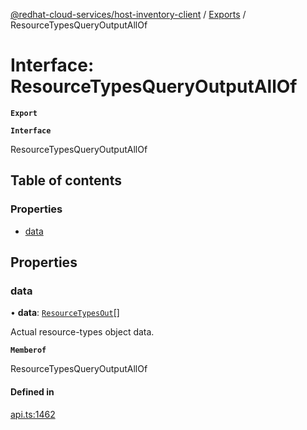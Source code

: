 [@redhat-cloud-services/host-inventory-client](../README.md) / [Exports](../modules.md) / ResourceTypesQueryOutputAllOf

# Interface: ResourceTypesQueryOutputAllOf

**`Export`**

**`Interface`**

ResourceTypesQueryOutputAllOf

## Table of contents

### Properties

- [data](ResourceTypesQueryOutputAllOf.md#data)

## Properties

### data

• **data**: [`ResourceTypesOut`](ResourceTypesOut.md)[]

Actual resource-types object data.

**`Memberof`**

ResourceTypesQueryOutputAllOf

#### Defined in

[api.ts:1462](https://github.com/RedHatInsights/javascript-clients/blob/master/packages/host-inventory/api.ts#L1462)
